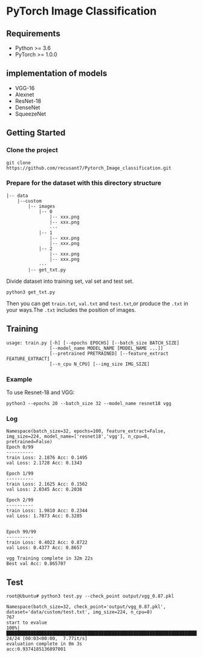 # PyTorch Image Classification

## Requirements
- Python >= 3.6
- PyTorch >= 1.0.0

## implementation of models 
- VGG-16
- Alexnet
- ResNet-18
- DenseNet
- SqueezeNet

## Getting Started
### Clone the project
```
git clone https://github.com/recusant7/Pytorch_Image_classification.git
```

### Prepare for the dataset with this directory structure
```
|-- data
    |--custom
        |-- images
            |-- 0
                |-- xxx.png
                |-- xxx.png
                ···
            |-- 1
                |-- xxx.png
                |-- xxx.png
            |-- 2
                |-- xxx.png
                |-- xxx.png
            ···
        |-- get_txt.py

```
Divide dataset into training set, val set and test set.
```
python3 get_txt.py
```
Then you can get `train.txt`, `val.txt` and `test.txt`,or produce the `.txt` in your ways.The `.txt` includes the position of images.

## Training
```
usage: train.py [-h] [--epochs EPOCHS] [--batch_size BATCH_SIZE]
                [--model_name MODEL_NAME [MODEL_NAME ...]]
                [--pretrained PRETRAINED] [--feature_extract FEATURE_EXTRACT]
                [--n_cpu N_CPU] [--img_size IMG_SIZE]
```

### Example
To use Resnet-18 and VGG:
```
python3 --epochs 20 --batch_size 32 --model_name resnet18 vgg
```


### Log
```
Namespace(batch_size=32, epochs=100, feature_extract=False, img_size=224, model_name=['resnet18','vgg'], n_cpu=8, pretrained=False)
Epoch 0/99
----------
train Loss: 2.1876 Acc: 0.1495
val Loss: 2.1728 Acc: 0.1343

Epoch 1/99
----------
train Loss: 2.1625 Acc: 0.1562
val Loss: 2.0345 Acc: 0.2038

Epoch 2/99
----------
train Loss: 1.9810 Acc: 0.2344
val Loss: 1.7873 Acc: 0.3285


Epoch 99/99
----------
train Loss: 0.4022 Acc: 0.8722
val Loss: 0.4377 Acc: 0.8657

vgg Training complete in 32m 22s
Best val Acc: 0.865707
```
## Test
```
root@Ubuntu# python3 test.py --check_point output/vgg_0.87.pkl

Namespace(batch_size=32, check_point='output/vgg_0.87.pkl', dataset='data/custom/test.txt', img_size=224, n_cpu=8)
767
start to evalue
100%|██████████████████████████████████████████████████████████████████████████| 24/24 [00:03<00:00,  7.77it/s]
evaluation complete in 0m 3s
acc:0.9374185136897001
```
